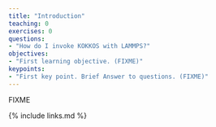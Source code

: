 ```yaml
---
title: "Introduction"
teaching: 0
exercises: 0
questions:
- "How do I invoke KOKKOS with LAMMPS?"
objectives:
- "First learning objective. (FIXME)"
keypoints:
- "First key point. Brief Answer to questions. (FIXME)"
---
```


FIXME

{% include links.md %}

